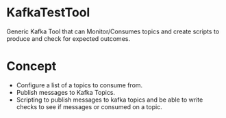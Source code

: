 # KafkaTestTool
Generic Kafka Tool that can Monitor/Consumes topics and create scripts to produce and check for expected outcomes.

# Concept
- Configure a list of a topics to consume from.
- Publish messages to Kafka Topics.
- Scripting to publish messages to kafka topics and be able to write checks to see if messages or consumed on a topic.
